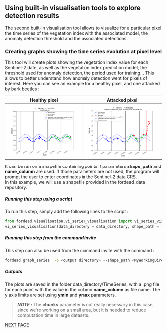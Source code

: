 ## Using built-in visualisation tools to explore detection results

The second built-in visualisation tool allows to visualize for a particular pixel the time series of the vegetation index with the associated model, the anomaly detection threshold and the associated detections.

### Creating graphs showing the time series evolution at pixel level

This tool will create plots showing the vegetation index value for each Sentinel-2 date, as well as the vegetation index prediction model, the threshold used for anomaly detection, the period used for training... This allows to better understand how anomaly detection went for pixels of interest.
Here you can see an example for a healthy pixel, and one attacked by bark beetles :

Healthy pixel | Attacked pixel
:-------------------------:|:-------------------------:
![graph_healthy](Figures/graph_healthy.png "graph_healthy") | ![graph_dieback](Figures/graph_dieback.png "graph_dieback")

It can be ran on a shapefile containing points if parameters **shape_path** and **name_column** are used. If those parameters are not used, the program will prompt the user to enter coordinates in the Sentinel-2 data CRS.  
In this example, we will use a shapefile provided in the fordead_data repository.

##### Running this step using a script

To run this step, simply add the following lines to the script :
```python
from fordead.visualisation.vi_series_visualisation import vi_series_visualisation
vi_series_visualisation(data_directory = data_directory, shape_path = "<MyWorkingDirectory>/vector/points_for_graphs.shp", name_column = "id", ymin = 0, ymax = 2, chunks = 100)
```
##### Running this step from the command invite

This step can also be used from the command invite with the command :
```bash
fordead graph_series  -o <output directory> --shape_path <MyWorkingDirectory>/vector/points_for_graphs.shp --name_column id --ymin 0 --ymax 2 --chunks 100
```

##### Outputs

The plots are saved in the folder data_directory/TimeSeries, with a .png file for each point with the value in the column **name_column** as file name. The y axis limits are set using **ymin** and **ymax** parameters.

> **_NOTE :_** The **chunks** parameter is not really necessary in this case, since we're working on a small area, but it is needed to reduce computation time in large datasets.

[NEXT PAGE](https://fordead.gitlab.io/fordead_package/docs/Tutorial/09_updating_detection)